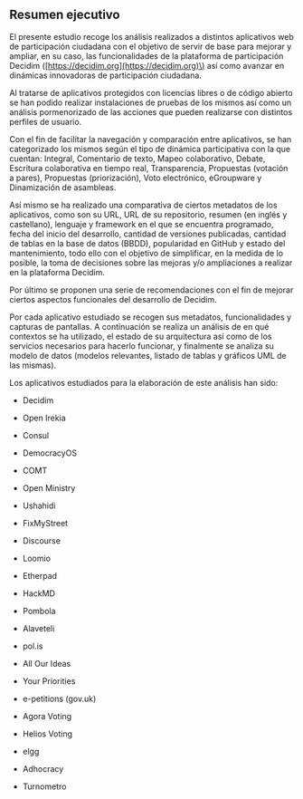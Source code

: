 ## Resumen ejecutivo

El presente estudio recoge los análisis realizados a distintos aplicativos web de participación ciudadana con el objetivo de servir de base para mejorar y ampliar, en su caso, las funcionalidades de la plataforma de participación Decidim \([https://decidim.org](https://decidim.org)\) así como avanzar en dinámicas innovadoras de participación ciudadana.

Al tratarse de aplicativos protegidos con licencias libres o de código abierto se han podido realizar instalaciones de pruebas de los mismos así como un análisis pormenorizado de las acciones que pueden realizarse con distintos perfiles de usuario.

Con el fin de facilitar la navegación y comparación entre aplicativos, se han categorizado los mismos según el tipo de dinámica participativa con la que cuentan: Integral, Comentario de texto, Mapeo colaborativo, Debate, Escritura colaborativa en tiempo real, Transparencia, Propuestas \(votación a pares\), Propuestas \(priorización\), Voto electrónico, eGroupware y Dinamización de asambleas.

Así mismo se ha realizado una comparativa de ciertos metadatos de los aplicativos, como son su URL, URL de su repositorio, resumen \(en inglés y castellano\), lenguaje y framework en el que se encuentra programado, fecha del inicio del desarrollo, cantidad de versiones publicadas, cantidad de tablas en la base de datos \(BBDD\), popularidad en GitHub y estado del mantenimiento, todo ello con el objetivo de simplificar, en la medida de lo posible, la toma de decisiones sobre las mejoras y/o ampliaciones a realizar en la plataforma Decidim.

Por último se proponen una serie de recomendaciones con el fin de mejorar ciertos aspectos funcionales del desarrollo de Decidim.

Por cada aplicativo estudiado se recogen sus metadatos, funcionalidades y capturas de pantallas. A continuación se realiza un análisis de en qué contextos se ha utilizado, el estado de su arquitectura así como de los servicios necesarios para hacerlo funcionar,  y finalmente se analiza su modelo de datos \(modelos relevantes, listado de tablas y gráficos UML de las mismas\).

Los aplicativos estudiados para la elaboración de este análisis han sido:

* Decidim

* Open Irekia

* Consul

* DemocracyOS

* COMT

* Open Ministry

* Ushahidi

* FixMyStreet

* Discourse

* Loomio

* Etherpad

* HackMD

* Pombola

* Alaveteli

* pol.is

* All Our Ideas

* Your Priorities

* e-petitions \(gov.uk\)

* Agora Voting

* Helios Voting

* elgg

* Adhocracy

* Turnometro


